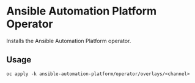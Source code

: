 # Ansible Automation Platform Operator

Installs the Ansible Automation Platform operator.

## Usage

```
oc apply -k ansible-automation-platform/operator/overlays/<channel>
```